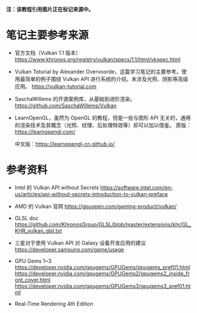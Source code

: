 **注：该教程引用图片正在标记来源中。**

# 笔记主要参考来源

* 官方文档（Vulkan 1.1 版本）
  <https://www.khronos.org/registry/vulkan/specs/1.1/html/vkspec.html>

* Vulkan Toturial by Alexander Overvoorde，这篇学习笔记的主要参考。使用最简单的例子围绕 Vulkan API 进行系统的介绍，未涉及光照、阴影等高级应用。
  <https://vulkan-tutorial.com>

* SaschaWillems 的开源案例库，从基础到进阶渲染。
  <https://github.com/SaschaWillems/Vulkan>

* LearnOpenGL，虽然为 OpenGL 的教程，但是一些与图形 API 无关的，通用的渲染技术及其概念（光照、纹理、后处理特效等）却可以加以借鉴。
  原版：<https://learnopengl.com/>

  中文版：<https://learnopengl-cn.github.io/>

# 参考资料

* Intel 的 Vulkan API without Secrets
  <https://software.intel.com/en-us/articles/api-without-secrets-introduction-to-vulkan-preface>
* AMD 的 Vulkan 官网
  <https://gpuopen.com/gaming-product/vulkan/>
* GLSL doc
  https://github.com/KhronosGroup/GLSL/blob/master/extensions/khr/GL_KHR_vulkan_glsl.txt
* 三星对于使用 Vulkan API 对 Galaxy 设备开发应用的建议
  <https://developer.samsung.com/game/usage>
* GPU Gems 1~3
  https://developer.nvidia.com/gpugems/GPUGems/gpugems_pref01.html
  https://developer.nvidia.com/gpugems/GPUGems2/gpugems2_inside_front_cover.html
  https://developer.nvidia.com/gpugems/GPUGems3/gpugems3_pref01.html

* Real-Time Rendering 4th Edition